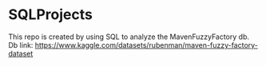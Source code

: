 # SQLProjects
This repo is created by using SQL to analyze the MavenFuzzyFactory db.
Db link: https://www.kaggle.com/datasets/rubenman/maven-fuzzy-factory-dataset
